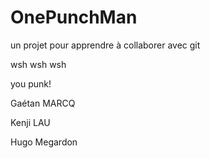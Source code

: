 # OnePunchMan
un projet pour apprendre à collaborer avec git

wsh wsh wsh

you punk!

Gaétan MARCQ

Kenji LAU

Hugo Megardon
